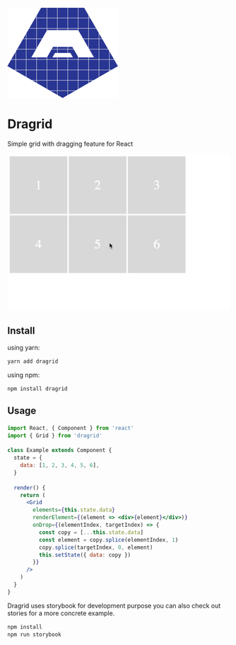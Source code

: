 ![Logo of Dragrid](https://raw.githubusercontent.com/frinyvonnick/dragrid/master/misc/logo.png)

# Dragrid

Simple grid with dragging feature for React

![Demonstration of dragrid](https://raw.githubusercontent.com/frinyvonnick/dragrid/master/misc/demo.gif)

## Install

using yarn:
```bash
yarn add dragrid
```

using npm:
```bash
npm install dragrid
```

## Usage

```jsx
import React, { Component } from 'react'
import { Grid } from 'dragrid'

class Example extends Component {
  state = {
    data: [1, 2, 3, 4, 5, 6],
  }

  render() {
    return (
      <Grid
        elements={this.state.data}
        renderElement={(element => <div>{element}</div>)}
        onDrop={(elementIndex, targetIndex) => {
          const copy = [...this.state.data]
          const element = copy.splice(elementIndex, 1)
          copy.splice(targetIndex, 0, element)
          this.setState({ data: copy })
        }}
      />
    )
  }
}
```

Dragrid uses storybook for development purpose you can also check out stories for a more concrete example.

```bash
npm install
npm run storybook
```
